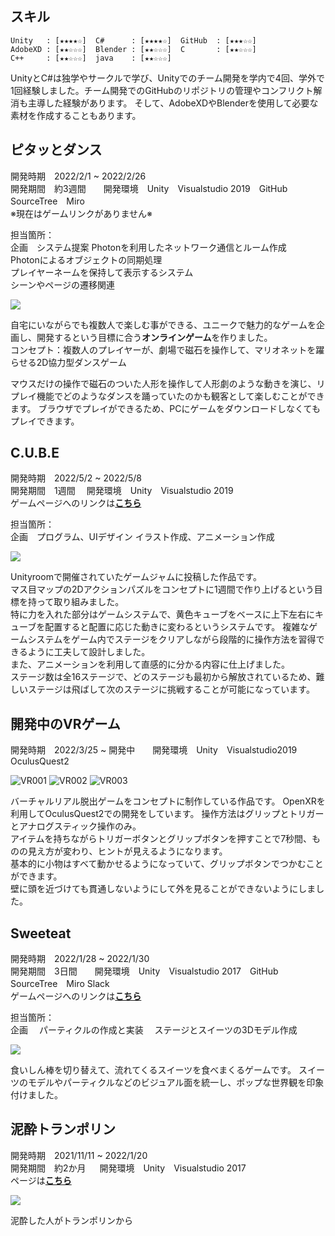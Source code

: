 
## スキル  
```
Unity   : [★★★★☆]  C#      : [★★★★☆]  GitHub  : [★★★☆☆]
AdobeXD : [★★☆☆☆]  Blender : [★★☆☆☆]  C       : [★★☆☆☆] 
C++     : [★★☆☆☆]  java    : [★★☆☆☆] 
```
UnityとC#は独学やサークルで学び、Unityでのチーム開発を学内で4回、学外で1回経験しました。チーム開発でのGitHubのリポジトリの管理やコンフリクト解消も主導した経験があります。
そして、AdobeXDやBlenderを使用して必要な素材を作成することもあります。

## ピタッとダンス

開発時期　2022/2/1 ~ 2022/2/26  
開発期間　約3週間　　開発環境　Unity　Visualstudio 2019　GitHub　SourceTree　Miro  
※現在はゲームリンクがありません※  

担当箇所：  
企画　システム提案
Photonを利用したネットワーク通信とルーム作成  
Photonによるオブジェクトの同期処理  
プレイヤーネームを保持して表示するシステム  
シーンやページの遷移関連  

![](https://user-images.githubusercontent.com/74404144/171362268-cecff355-0143-42dd-bbe5-4a09a768a617.gif)  

自宅にいながらでも複数人で楽しむ事ができる、ユニークで魅力的なゲームを企画し、開発するという目標に合う**オンラインゲーム**を作りました。  
コンセプト：複数人のプレイヤーが、劇場で磁石を操作して、マリオネットを躍らせる2D協力型ダンスゲーム　

マウスだけの操作で磁石のついた人形を操作して人形劇のような動きを演じ、リプレイ機能でどのようなダンスを踊っていたのかも観客として楽しむことができます。
ブラウザでプレイができるため、PCにゲームをダウンロードしなくてもプレイできます。  



## C.U.B.E

開発時期　2022/5/2 ~ 2022/5/8  
開発期間　1週間   　開発環境　Unity　Visualstudio 2019  
ゲームページへのリンクは[**こちら**](https://unityroom.com/games/c_u_b_e)  

担当箇所：  
企画　プログラム、UIデザイン
イラスト作成、アニメーション作成  


![](https://user-images.githubusercontent.com/74404144/171217871-2133c546-9de9-41eb-b382-59a867f33fe1.gif)  

Unityroomで開催されていたゲームジャムに投稿した作品です。  
マス目マップの2Dアクションパズルをコンセプトに1週間で作り上げるという目標を持って取り組みました。  
特に力を入れた部分はゲームシステムで、黄色キューブをベースに上下左右にキューブを配置すると配置に応じた動きに変わるというシステムです。 
複雑なゲームシステムをゲーム内でステージをクリアしながら段階的に操作方法を習得できるように工夫して設計しました。  
また、アニメーションを利用して直感的に分かる内容に仕上げました。  
ステージ数は全16ステージで、どのステージも最初から解放されているため、難しいステージは飛ばして次のステージに挑戦することが可能になっています。




## 開発中のVRゲーム
開発時期　2022/3/25 ~   開発中　　開発環境　Unity　Visualstudio2019  OculusQuest2


![VR001](https://user-images.githubusercontent.com/74404144/172282540-12a9dead-2c8d-4484-b939-7acd3c37ed36.gif)
![VR002](https://user-images.githubusercontent.com/74404144/172284483-f5e557ac-e22c-4a0a-b8b1-5a72dfc51184.gif)
![VR003](https://user-images.githubusercontent.com/74404144/172285114-6785de9f-4c69-486f-bcd5-198dd4aaf22d.gif)

バーチャルリアル脱出ゲームをコンセプトに制作している作品です。
OpenXRを利用してOculusQuest2での開発をしています。  操作方法はグリップとトリガーとアナログスティック操作のみ。  
アイテムを持ちながらトリガーボタンとグリップボタンを押すことで7秒間、ものの見え方が変わり、ヒントが見えるようになります。  
基本的に小物はすべて動かせるようになっていて、グリップボタンでつかむことができます。  
壁に頭を近づけても貫通しないようにして外を見ることができないようにしました。

## Sweeteat

開発時期　2022/1/28 ~ 2022/1/30  
開発期間　3日間　　開発環境　Unity　Visualstudio 2017　GitHub　SourceTree　Miro  Slack  
ゲームページへのリンクは[**こちら**](https://globalgamejam.org/2022/games/sweeteat-5)  

担当箇所：  
企画　
パーティクルの作成と実装　
ステージとスイーツの3Dモデル作成

![](https://ggj.s3.amazonaws.com/styles/game_content__wide/games/screenshots/2022/01/446656/amateur_eater_club_2022_01_30_16_50_09.png?itok=9xZeoCjP&timestamp=1643529082)  


食いしん棒を切り替えて、流れてくるスイーツを食べまくるゲームです。
スイーツのモデルやパーティクルなどのビジュアル面を統一し、ポップな世界観を印象付けました。





## 泥酔トランポリン

開発時期　2021/11/11 ~ 2022/1/20  
開発期間　約2か月 　 開発環境　Unity　Visualstudio 2017  
ページは[**こちら**](https://github.com/sukeU/MeiteiTrampoline)  

![](https://user-images.githubusercontent.com/74404144/171369432-a72d01c2-df60-41b4-b6cb-297ce29e4f37.gif)  

泥酔した人がトランポリンから
